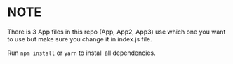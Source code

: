 # NOTE

There is 3 App files in this repo (App, App2, App3) use which one you want to use but make sure you change it in index.js file.

Run `npm install` or `yarn` to install all dependencies.
